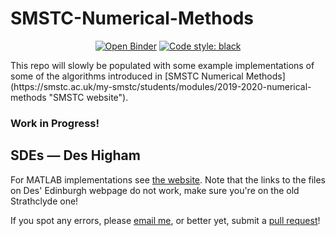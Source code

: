 # SMSTC-Numerical-Methods
<p align="center">
<a href="https://mybinder.org/v2/gh/Tom271/InteractingParticleSystems/master"><img alt="Open Binder" src="https://mybinder.org/badge_logo.svg"></a>
<a href="https://github.com/psf/black"><img alt="Code style: black" src="https://img.shields.io/badge/code%20style-black-000000.svg"></a>
</p>
This repo will slowly be populated with some example implementations of some of the algorithms introduced in [SMSTC Numerical Methods](https://smstc.ac.uk/my-smstc/students/modules/2019-2020-numerical-methods "SMSTC website").

### Work in Progress!

## SDEs — Des Higham
For MATLAB implementations see [the website](http://personal.strath.ac.uk/d.j.higham/algfiles.html). Note that the links to the files on Des' Edinburgh webpage do not work, make sure you're on the old Strathclyde one! 


If you spot any errors, please [email me](mailto:tmh2_at_hw_dotac_dot_uk), or better yet, submit a [pull request](https://www.atlassian.com/git/tutorials/making-a-pull-request)! 
